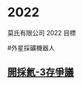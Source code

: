 # 2022
莫氏有限公司 2022 目標


 #外星採礦機器人
 
 ## [開採氦-3存爭議](http://scitech.people.com.cn/BIG5/n/2015/0830/c1007-27531661.html)
 
 
 
